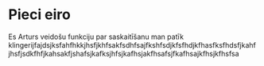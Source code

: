 # Pieci eiro
Es Arturs veidošu funkciju par saskaitīšanu
man patīk klingerijfajdsjksfahfhkkjhsfjkhfsakfsdhfsajfkshfsdjkfsfhdjkfhasfksfhdsfjkahf
jhsfjsdkfhfjkahsakfjshafsjkafksjhfsjkafhsjakfhsafsjfkafhsajkfhsjkfhsfsa
